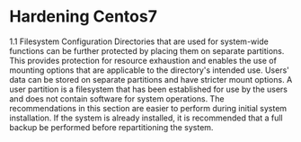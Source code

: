 # Hardening Centos7 

1.1 Filesystem Configuration 
Directories that are used for system-wide functions can be further protected by placing them on separate partitions. This provides protection for resource exhaustion and enables the use of mounting options that are applicable to the directory's intended use. Users' data can be stored on separate partitions and have stricter mount options. A user partition is a filesystem that has been established for use by the users and does not contain software for system operations. 
The recommendations in this section are easier to perform during initial system installation. If the system is already installed, it is recommended that a full backup be performed before repartitioning the system. 